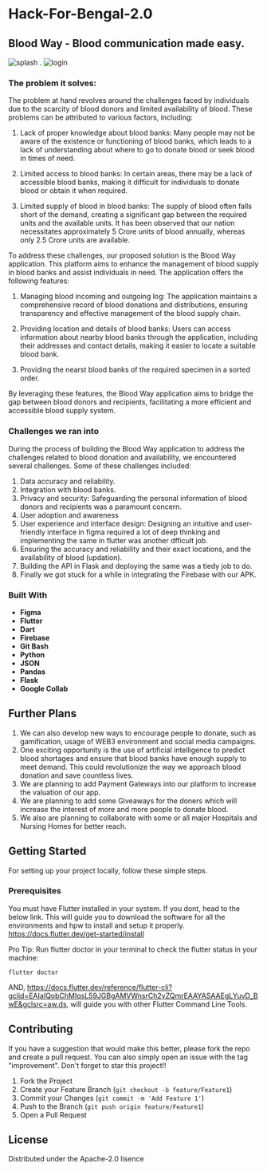 # Hack-For-Bengal-2.0 
## Blood Way - Blood communication made easy.


![splash](https://github.com/Deba951/Hack-For-Bengal-2.0/assets/83878346/84020e01-5545-4317-9578-39086a2f4761) . ![login](https://github.com/Deba951/Hack-For-Bengal-2.0/assets/83878346/fc0ac045-2caf-4a02-8d4b-e637f4fe4a1d) 




### The problem it solves: 
The problem at hand revolves around the challenges faced by individuals due to the scarcity of blood donors and limited availability of blood. These problems can be attributed to various factors, including:

1. Lack of proper knowledge about blood banks: Many people may not be aware of the existence or functioning of blood banks, which leads to a lack of understanding about where to go to donate blood or seek blood in times of need.

2. Limited access to blood banks: In certain areas, there may be a lack of accessible blood banks, making it difficult for individuals to donate blood or obtain it when required.

3. Limited supply of blood in blood banks: The supply of blood often falls short of the demand, creating a significant gap between the required units and the available units. It has been observed that our nation necessitates approximately 5 Crore units of blood annually, whereas only 2.5 Crore units are available.

To address these challenges, our proposed solution is the Blood Way application. This platform aims to enhance the management of blood supply in blood banks and assist individuals in need. The application offers the following features:

1. Managing blood incoming and outgoing log: The application maintains a comprehensive record of blood donations and distributions, ensuring transparency and effective management of the blood supply chain.

2. Providing location and details of blood banks: Users can access information about nearby blood banks through the application, including their addresses and contact details, making it easier to locate a suitable blood bank.

3. Providing the nearst blood banks of the required specimen in a sorted order.

By leveraging these features, the Blood Way application aims to bridge the gap between blood donors and recipients, facilitating a more efficient and accessible blood supply system.




### Challenges we ran into

During the process of building the Blood Way application to address the challenges related to blood donation and availability, we encountered several challenges. Some of these challenges included:

1. Data accuracy and reliability.
2. Integration with blood banks.
3. Privacy and security: Safeguarding the personal information of blood donors and recipients was a paramount concern. 
4. User adoption and awareness
5. User experience and interface design: Designing an intuitive and user-friendly interface in figma required a lot of deep thinking and implementing the same in flutter was another dfficult job.
6.  Ensuring the accuracy and reliability and their exact locations, and the availability of blood (updation).
7. Building the API in Flask and deploying the same was a tiedy job to do.
8. Finally we got stuck for a while in integrating the Firebase with our APK. 





### Built With

- **Figma** <br> 
- **Flutter** <br>
- **Dart** <br>
- **Firebase** <br>
- **Git Bash** <br>
- **Python** <br>
- **JSON** <br>
- **Pandas** <br>
- **Flask** <br>
- **Google Collab** <br>



## Further Plans
1. We can also develop new ways to encourage people to donate, such as gamification, usage of WEB3 environment and social media campaigns.
2. One exciting opportunity is the use of artificial intelligence to predict blood shortages and ensure that blood banks have enough supply to meet demand. This could revolutionize the way we approach blood donation and save countless lives.
3. We are planning to add Payment Gateways into our platform to increase the valuation of our app.
4. We are planning to add some Giveaways for the doners which will increase the interest of more and more people to donate blood.
5. We also are planning to collaborate with some or all major Hospitals and Nursing Homes for better reach.





<!-- GETTING STARTED -->
## Getting Started
For setting up your project locally, follow these simple steps.


### Prerequisites
You must have Flutter installed  in your system.
If you dont,  head to the below link. This will guide you to download the software for all the environments and hpw to install and setup it properly.
    https://docs.flutter.dev/get-started/install

Pro Tip: Run flutter doctor in your terminal to check the flutter status in your machine: 

    
    flutter doctor
    
AND, 
https://docs.flutter.dev/reference/flutter-cli?gclid=EAIaIQobChMIqsL59JGBgAMVWnsrCh2yZQmrEAAYASAAEgLYuvD_BwE&gclsrc=aw.ds, will guide you with other Flutter Command Line Tools.




    


<!-- CONTRIBUTING -->

## Contributing

If you have a suggestion that would make this better, please fork the repo and create a pull request. You can also simply open an issue with the tag "improvement".
Don't forget to star this project!! 

1. Fork the Project
2. Create your Feature Branch (`git checkout -b feature/Feature1`)
3. Commit your Changes (`git commit -m 'Add Feature 1'`)
4. Push to the Branch (`git push origin feature/Feature1`)
5. Open a Pull Request





<!-- LICENSE -->
## License

Distributed under the Apache-2.0 lisence
